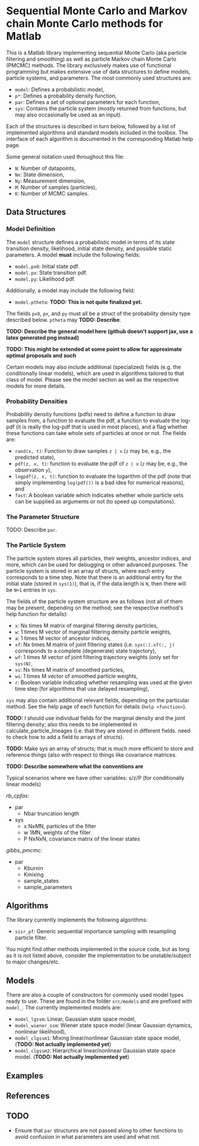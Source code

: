 # Sequential Monte Carlo and Markov chain Monte Carlo methods for Matlab
This is a Matlab library implementing sequential Monte Carlo (aka particle filtering and smoothing) as well as particle Markov chain Monte Carlo (PMCMC) methods. The library exclusively makes use of functional programming but makes extensive use of data structures to define models, particle systems, and parameters. The most commonly used structures are:

* `model`: Defines a probabilistic model,
* `p*`: Defines a probability density function,
* `par`: Defines a set of optional parameters for each function,
* `sys`: Contains the particle system (mostly returned from functions, but may also occasionally be used as an input).

Each of the structures is described in turn below, followed by a list of implemented algorithms and standard models included in the toolbox. The interface of each algorithm is documented in the corresponding Matlab help page.

Some general notation used throughout this file:

* `N`: Number of datapoints,
* `Nx`: State dimension,
* `Ny`: Measurement dimension,
* `M`: Number of samples (particles),
* `K`: Number of MCMC samples.


## Data Structures
### Model Definition
The `model` structure defines a probabilistic model in terms of its state transition density, likelihood, initial state density, and possible static parameters. A model **must** include the following fields:

* `model.px0`: Initial state pdf.
* `model.px`: State transition pdf.
* `model.py`: Likelihood pdf.

Additionally, a model may include the following field:

* `model.ptheta`: **TODO: This is not quite finalized yet.**

The fields `px0`, `px`, and `py` must all be a struct of the probability density type described below. `ptheta` may **TODO: Describe**.

**TODO: Describe the general model here (github doesn't support jax, use a latex generated png instead)**

**TODO: This might be extended at some point to allow for approximate optimal proposals and such**

Certain models may also include additional (specialized) fields (e.g. the conditionally linear models), which are used in algorithms tailored to that class of model. Please see the model section as well as the respective models for more details.


### Probability Densities
Probability density functions (pdfs) need to define a function to draw samples from, a function to evaluate the pdf, a function to evaluate the log-pdf (it is really the log-pdf that is used in most places), and a flag whether these functions can take whole sets of particles at once or not. The fields are:

* `rand(x, t)`: Function to draw samples `z | x` (`z` may be, e.g., the predicted state), 
* `pdf(z, x, t)`: function to evaluate the pdf of `z | x` (`z` may be, e.g., the observation `y`),
* `logpdf(z, x, t)`: function to evaluate the logarithm of the pdf (note that simply implementing `log(pdf())` is a bad idea for numerical reasons), and
* `fast`: A boolean variable which indicates whether whole particle sets can be supplied as arguments or not (to speed up computations).






### The Parameter Structure
TODO: Describe `par`.


### The Particle System
The particle system stores all particles, their weights, ancestor indices, and more, which can be used for debugging or other advanced purposes. The particle system is stored in an array of structs, where each entry corresponds to a time step. Note that there is an additional entry for the initial state (stored in `sys(1)`), that is, if the data length is `N`, then there will be `N+1` entries in `sys`.

The fields of the particle system structure are as follows (not all of them may be present, depending on the method; see the respective method's help function for details):

* `x`: Nx times M matrix of marginal filtering density particles,
* `w`: 1 times M vector of marginal filtering density particle weights,
* `a`: 1 times M vector of ancestor indices,
* `xf`: Nx times M matrix of joint filtering states (i.e. `sys(:).xf(:, j)` corresponds to a complete (degenerate) state trajectory),
* `wf`: 1 times M vector of joint filtering trajectory weights (only set for `sys(N)`, 
* `xs`: Nx times M matrix of *s*moothed particles,
* `ws`: 1 times M vector of *s*moothed particle weights,
* `r`: Boolean variable indicating whether resampling was used at the given time step (for algorithms that use delayed resampling),

`sys` may also contain additional relevant fields, depending on the particular method. See the help page of each function for details (`help <function>`).

**TODO:** I should use individual fields for the marginal density and the joint filtering density; also this needs to be implemented in calculate_particle_lineages (i.e. that they are stored in different fields. need to check how to add a field to arrays of structs).

**TODO:** Make sys an array of structs; that is much more efficient to store and reference things (also with respect to things like covariance matrices.

**TODO: Describe somewhere what the conventions are**

Typical scenarios where we have other variables: s/z/P (for conditionally linear models)

*rb_cpfas:*
* par
  * Nbar  truncation length
* sys
  * x     Nx*M*N, particles of the filter
  * w     1*M*N, weights of the filter
  * P     Nx*Nx*N, covariance matrix of the linear states


*gibbs_pmcmc:*
* par
  * Kburnin
  * Kmixing
  * sample_states
  * sample_parameters

## Algorithms
The library currently implements the following algorithms:

* `sisr_pf`: Generic sequential importance sampling with resampling particle filter.

You might find other methods implemented in the source code, but as long as it is not listed above, consider the implementation to be unstable/subject to major changes/etc.

## Models
There are also a couple of constructors for commonly used model types ready to use. These are found in the folder `src/models` and are prefixed with `model_`. The currently implemented models are:

* `model_lgssm`: Linear, Gaussian state space model,
* `model_wiener_ssm`: Wiener state space model (linear Gaussian dynamics, nonlinear likelihood),
* `model_clgssm1`: Mixing linear/nonlinear Gaussian state space model, (**TODO: Not actually implemented yet**)
* `model_clgssm2`: Hierarchical linear/nonlinear Gaussian state space model. (**TODO: Not actually implemented yet**)


## Examples





## References







## TODO
* Ensure that `par` structures are not passed along to other functions to avoid confusion in what parameters are used and what not.

